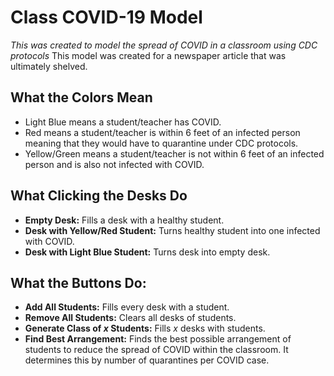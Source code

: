 # Class COVID-19 Model
*This was created to model the spread of COVID in a classroom using CDC protocols*
This model was created for a newspaper article that was ultimately shelved. 
## What the Colors Mean
- Light Blue means a student/teacher has COVID.
- Red means a student/teacher is within 6 feet of an infected person meaning that they would have to quarantine under CDC protocols.
- Yellow/Green means a student/teacher is not within 6 feet of an infected person and is also not infected with COVID.
## What Clicking the Desks Do
- **Empty Desk:** Fills a desk with a healthy student.
- **Desk with Yellow/Red Student:** Turns healthy student into one infected with COVID.
- **Desk with Light Blue Student:** Turns desk into empty desk. 
## What the Buttons Do:
- **Add All Students:** Fills every desk with a student.
- **Remove All Students:** Clears all desks of students.
- **Generate Class of *x* Students:** Fills *x* desks with students.  
- **Find Best Arrangement:** Finds the best possible arrangement of students to reduce the spread of COVID within the classroom. It determines this by number of quarantines per COVID case.
